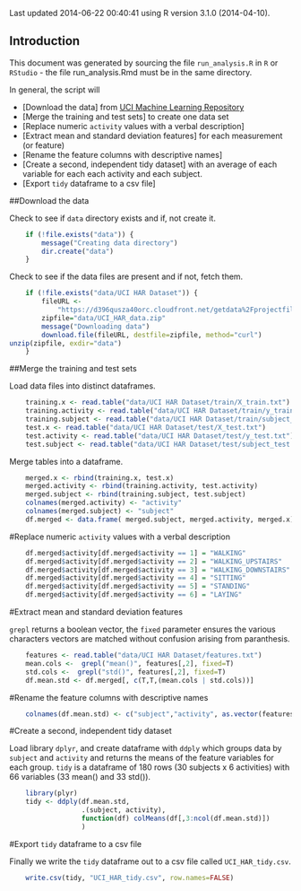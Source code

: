 
Last updated 2014-06-22 00:40:41 using R version 3.1.0 (2014-04-10).

## Introduction

This document was generated by sourcing the file `run_analysis.R` in `R` or `RStudio` - the file run_analysis.Rmd must 
be in the same directory.

In general, the script will
 
* [Download the data] from
  [UCI Machine Learning Repository](http://archive.ics.uci.edu/ml/index.html)
* [Merge the training and test sets]  to create one data set
* [Replace numeric `activity` values with a verbal description]  
* [Extract mean and standard deviation features] for each measurement (or feature)
* [Rename the feature columns with descriptive names]
* [Create a second, independent tidy dataset] with an average of each variable
  for each each activity and each subject.  
* [Export `tidy` dataframe to a csv file]

##Download the data

Check to see if `data` directory exists and if, not create it. 


```r
	if (!file.exists("data")) {
		message("Creating data directory")
		dir.create("data")
    }
```

Check to see if the data files are present and if not, fetch them.


```r
	if (!file.exists("data/UCI HAR Dataset")) {
		fileURL <- 
			"https://d396qusza40orc.cloudfront.net/getdata%2Fprojectfiles%2FUCI%20HAR%20Dataset.zip"
		zipfile="data/UCI_HAR_data.zip"
		message("Downloading data")
		download.file(fileURL, destfile=zipfile, method="curl")
unzip(zipfile, exdir="data")
    }
```

##Merge the training and test sets

Load data files into distinct dataframes.
 

```r
	training.x <- read.table("data/UCI HAR Dataset/train/X_train.txt")
	training.activity <- read.table("data/UCI HAR Dataset/train/y_train.txt")
	training.subject <- read.table("data/UCI HAR Dataset/train/subject_train.txt")
	test.x <- read.table("data/UCI HAR Dataset/test/X_test.txt")
	test.activity <- read.table("data/UCI HAR Dataset/test/y_test.txt")
	test.subject <- read.table("data/UCI HAR Dataset/test/subject_test.txt")
```
Merge tables into a dataframe.


```r
	merged.x <- rbind(training.x, test.x)
	merged.activity <- rbind(training.activity, test.activity)
	merged.subject <- rbind(training.subject, test.subject)
	colnames(merged.activity) <- "activity"
	colnames(merged.subject) <- "subject"
	df.merged <- data.frame( merged.subject, merged.activity, merged.x)
```
#Replace numeric `activity` values with a verbal description


```r
	df.merged$activity[df.merged$activity == 1] = "WALKING"
	df.merged$activity[df.merged$activity == 2] = "WALKING_UPSTAIRS"
	df.merged$activity[df.merged$activity == 3] = "WALKING_DOWNSTAIRS"
	df.merged$activity[df.merged$activity == 4] = "SITTING"
	df.merged$activity[df.merged$activity == 5] = "STANDING"
	df.merged$activity[df.merged$activity == 6] = "LAYING"
```
#Extract mean and standard deviation features

`grepl` returns a boolean vector, the `fixed` parameter ensures the various characters vectors are matched 
without confusion arising from paranthesis.



```r
	features <- read.table("data/UCI HAR Dataset/features.txt")
	mean.cols <-  grepl("mean()", features[,2], fixed=T)
	std.cols <-  grepl("std()", features[,2], fixed=T) 
	df.mean.std <- df.merged[, c(T,T,(mean.cols | std.cols))]
```

#Rename the feature columns with descriptive names

```r
	colnames(df.mean.std) <- c("subject","activity", as.vector(features[(mean.cols | std.cols), 2]))
```

#Create a second, independent tidy dataset

Load library `dplyr`, and create dataframe with `ddply` which groups data by `subject` and
`activity` and returns the means of the feature variables for each group.
`tidy` is a dataframe of 180 rows (30 subjects x 6 activities) with 66 variables (33 mean() and 33 std()).


```r
	library(plyr)
	tidy <- ddply(df.mean.std, 
				  .(subject, activity), 
				  function(df) colMeans(df[,3:ncol(df.mean.std)])
				  )
```

#Export `tidy` dataframe to a csv file

Finally we write the `tidy` dataframe out to a csv file called 
`UCI_HAR_tidy.csv`.


```r
	write.csv(tidy, "UCI_HAR_tidy.csv", row.names=FALSE)
```


